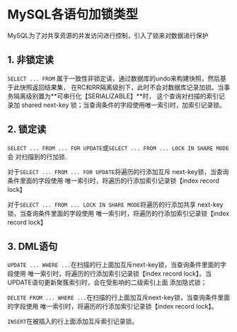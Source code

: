 # MySQL各语句加锁类型
MySQL为了对共享资源的并发访问进行控制，引入了锁来对数据进行保护

## 1. 非锁定读
```SELECT ... FROM``` 属于一致性非锁定读，通过数据库的undo来构建快照，然后基于此快照返回结果集，
在RC和RR隔离级别下，此时不会对数据库记录加锁。当事务隔离级别置为**可串行化【SERIALIZABLE】**时，
这个查询对扫描的索引记录加 shared next-key 锁；当查询条件的字段使用唯一索引时，加索引记录锁。

## 2. 锁定读
```SELECT ... FROM ... FOR UPDATE```或```SELECT ... FROM ... LOCK IN SHARE MODE```会
对扫描到的行加锁.

对于```SELECT ... FROM ... FOR UPDATE```将遍历的行添加互斥 next-key锁，当查询条件里面的字段使用
唯一索引时，将遍历的行添加索引记录锁【index record lock】

对于```SELECT ... FROM ... LOCK IN SHARE MODE```将遍历的行添加共享 next-key锁，当查询条件里面的字段使用
唯一索引时，将遍历的行添加索引记录锁【index record lock】

## 3. DML语句

```UPDATE ... WHERE ...```在扫描的行上面加互斥next-key锁，当查询条件里面的字段使用
唯一索引时，将遍历的行添加索引记录锁【index record lock】。当UPDATE语句更新聚簇索引时，会在受影响的二级索引上面
添加隐式锁；

```DELETE FROM ... WHERE ...```在扫描的行上面加互斥next-key锁，当查询条件里面的字段使用
唯一索引时，将遍历的行添加索引记录锁【index record lock】。

```INSERT```在被插入的行上面添加互斥索引记录锁。


